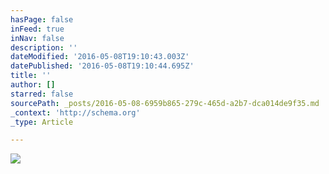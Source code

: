 ```yaml
---
hasPage: false
inFeed: true
inNav: false
description: ''
dateModified: '2016-05-08T19:10:43.003Z'
datePublished: '2016-05-08T19:10:44.695Z'
title: ''
author: []
starred: false
sourcePath: _posts/2016-05-08-6959b865-279c-465d-a2b7-dca014de9f35.md
_context: 'http://schema.org'
_type: Article

---
```

![](https://the-grid-user-content.s3-us-west-2.amazonaws.com/f9ba7d42-35b3-44cb-9198-7f67ca5b2f3c.jpg)
